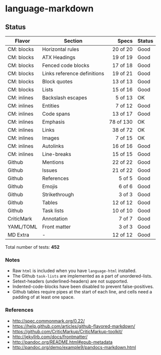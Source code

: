 # language-markdown

## Status

| Flavor      | Section                     | Specs     | Status |
| ----------- | --------------------------- | --------: | ------ |
| CM: blocks  | Horizontal rules            |  20 of 20 | Good   |
| CM: blocks  | ATX Headings                |  19 of 19 | Good   |
| CM: blocks  | Fenced code blocks          |  17 of 18 | Good   |
| CM: blocks  | Links reference definitions |  19 of 21 | Good   |
| CM: blocks  | Block quotes                |  13 of 13 | Good   |
| CM: blocks  | Lists                       |  15 of 16 | Good   |
| CM: inlines | Backslash escapes           |   5 of 13 | OK     |
| CM: inlines | Entities                    |   7 of 12 | Good   |
| CM: inlines | Code spans                  |  13 of 17 | Good   |
| CM: inlines | Emphasis                    | 78 of 130 | OK     |
| CM: inlines | Links                       |  38 of 72 | OK     |
| CM: inlines | Images                      |   7 of 15 | OK     |
| CM: inlines | Autolinks                   |  16 of 16 | Good   |
| CM: inlines | Line-breaks                 |  15 of 15 | Good   |
| Github      | Mentions                    |  22 of 22 | Good   |
| Github      | Issues                      |  21 of 22 | Good   |
| Github      | References                  |    5 of 5 | Good   |
| Github      | Emojis                      |    6 of 6 | Good   |
| Github      | Strikethrough               |    3 of 3 | Good   |
| Github      | Tables                      |  12 of 12 | Good   |
| Github      | Task lists                  |  10 of 10 | Good   |
| CriticMark  | Annotation                  |    7 of 7 | Good   |
| YAML/TOML   | Front matter                |    3 of 3 | Good   |
| MD Extra    | -                           |  12 of 12 | Good   |

Total number of tests: **452**

### Notes

- Raw `html` is included when you have `language-html` installed.
- The Github `task-lists` are implemented as a part of unordered-lists.
- Setext-headers (underlined-headers) are not supported.
- Indented-code-blocks have been disabled to prevent false-positives.
- Github tables require pipes at the start of each line, and cells need a padding of at least one space.

### References

- http://spec.commonmark.org/0.22/
- https://help.github.com/articles/github-flavored-markdown/
- https://github.com/CriticMarkup/CriticMarkup-toolkit/
- http://jekyllrb.com/docs/frontmatter/
- http://pandoc.org/README.html#epub-metadata
- http://pandoc.org/demo/example9/pandocs-markdown.html
